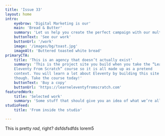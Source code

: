 ```yaml
---
title: 'Issue 33'
layout: home
intro:
    eyebrow: 'Digital Marketing is our'
    main: 'Bread & Butter'
    summary: 'Let us help you create the perfect campaign with our multi-faceted team of talented creatives.'
    buttonText: 'See our work'
    buttonUrl: '/work'
    image: '/images/bg/toast.jpg'
    imageAlt: 'Buttered toasted white bread'
primaryCTA:
    title: 'This is an agency that doesn’t actually exist'
    summary: 'This is the project site you build when you take the “Learn
    Eleventy From Scratch” course so it is all made up as a pretend
    context. You will learn a lot about Eleventy by building this site
    though. Take the course today!'
    buttonText: 'Buy a copy'
    buttonUrl: 'https://learneleventyfromscratch.com'
featuredWork:
    title: 'Selected work'
    summary: 'Some stuff that should give you an idea of what we’re all about.'
studioFeed:
    title: 'From inside the studio'

---
```


This is pretty _rad_, right?
dsfdsfsdfds
lorem5  

